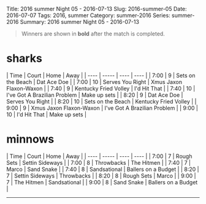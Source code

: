 Title: 2016 summer Night 05 - 2016-07-13
Slug: 2016-summer-05
Date: 2016-07-07
Tags: 2016, summer
Category: summer-2016
Series: summer-2016
Summary: 2016 summer Night 05 - 2016-07-13

> Winners are shown in **bold** after the match is completed.

sharks
=====
| Time | Court | Home | Away |
| ---- | ----- | ---- | ---- | <!-- begin table -->
| 7:00 | 9 | Sets on the Beach | Dat Ace Doe |
| 7:00 | 10 | Serves You Right | Xmus Jaxon Flaxon-Waxon |
| 7:40 | 9 | Kentucky Fried Volley | I'd Hit That |
| 7:40 | 10 | I've Got A Brazilian Problem | Make up sets |
| 8:20 | 9 | Dat Ace Doe | Serves You Right |
| 8:20 | 10 | Sets on the Beach | Kentucky Fried Volley |
| 9:00 | 9 | Xmus Jaxon Flaxon-Waxon | I've Got A Brazilian Problem |
| 9:00 | 10 | I'd Hit That | Make up sets |

<!-- end table -->
minnows
=====
| Time | Court | Home | Away |
| ---- | ----- | ---- | ---- | <!-- begin table -->
| 7:00 | 7 | Rough Sets | Settin Sideways |
| 7:00 | 8 | Throwbacks | The Hitmen |
| 7:40 | 7 | Marco | Sand Snake |
| 7:40 | 8 | Sandsational | Ballers on a Budget |
| 8:20 | 7 | Settin Sideways | Throwbacks |
| 8:20 | 8 | Rough Sets | Marco |
| 9:00 | 7 | The Hitmen | Sandsational |
| 9:00 | 8 | Sand Snake | Ballers on a Budget |

<!-- end table -->



---

